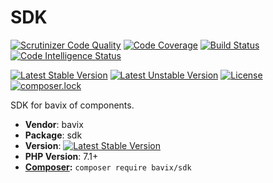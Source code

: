 # SDK

[![Scrutinizer Code Quality](https://scrutinizer-ci.com/g/bavix/sdk/badges/quality-score.png?b=master)](https://scrutinizer-ci.com/g/bavix/sdk/?branch=master)
[![Code Coverage](https://scrutinizer-ci.com/g/bavix/sdk/badges/coverage.png?b=master)](https://scrutinizer-ci.com/g/bavix/sdk/?branch=master)
[![Build Status](https://scrutinizer-ci.com/g/bavix/sdk/badges/build.png?b=master)](https://scrutinizer-ci.com/g/bavix/sdk/build-status/master)
[![Code Intelligence Status](https://scrutinizer-ci.com/g/bavix/sdk/badges/code-intelligence.svg?b=master)](https://scrutinizer-ci.com/code-intelligence)

[![Latest Stable Version](https://poser.pugx.org/bavix/sdk/v/stable)](https://packagist.org/packages/bavix/sdk)
[![Latest Unstable Version](https://poser.pugx.org/bavix/sdk/v/unstable)](https://packagist.org/packages/bavix/sdk)
[![License](https://poser.pugx.org/bavix/sdk/license)](https://packagist.org/packages/bavix/sdk)
[![composer.lock](https://poser.pugx.org/bavix/sdk/composerlock)](https://packagist.org/packages/bavix/sdk)

SDK for bavix of components.

* **Vendor**: bavix
* **Package**: sdk
* **Version**: [![Latest Stable Version](https://poser.pugx.org/bavix/sdk/v/stable)](https://packagist.org/packages/bavix/sdk)
* **PHP Version**: 7.1+ 
* **[Composer](https://getcomposer.org/):** `composer require bavix/sdk`

